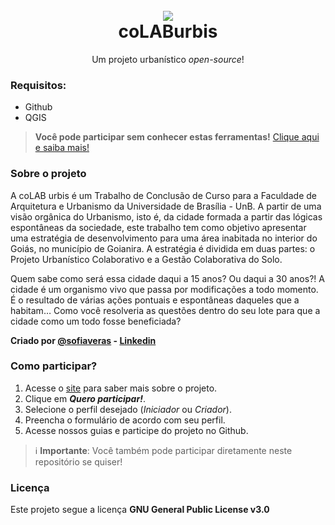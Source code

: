 
<h1 align="center">
<br>
<a href="https://www.colaburbis.com.br/"><img align="center" src="https://static.wixstatic.com/media/9f45d3_d15658ad88d3427792b7705489fb0e79~mv2_d_2200_2200_s_2.png/v1/fill/w_120,h_120,al_c,q_80,usm_0.66_1.00_0.01/logo-01.webp" /></a>
<br>coLABurbis
</h1>
<p align="center">Um projeto urbanístico <i>open-source</i>!</p>

<h3>Requisitos:</h3>

<ul>
  <li>Github</li>
  <li>QGIS</li>
</ul>

> <b>Você pode participar sem conhecer estas ferramentas!</b>
> <a href="https://www.colaburbis.com.br/">Clique aqui e saiba mais!</a>

<h3>Sobre o projeto</h3>
<p>A coLAB urbis é um Trabalho de Conclusão de Curso para a Faculdade de Arquitetura e Urbanismo da Universidade de Brasília - UnB. A partir de uma visão orgânica do Urbanismo, isto é, da cidade formada a partir das lógicas espontâneas da sociedade, este trabalho tem como objetivo apresentar uma estratégia de desenvolvimento para uma área inabitada no interior do Goiás, no município de Goianira. A estratégia é dividida em duas partes: o Projeto Urbanístico Colaborativo e a Gestão Colaborativa do Solo.</p>

<p>Quem sabe como será essa cidade daqui a 15 anos? Ou daqui a 30 anos?! A cidade é um organismo vivo que passa por modificações a todo momento. É o resultado de várias ações pontuais e espontâneas daqueles que a habitam… Como você resolveria as questões dentro do seu lote para que a cidade como um todo fosse beneficiada?</p>
 
<b>Criado por <a href="https://github.com/sofiaveras/">@sofiaveras</a> - <a href="https://www.linkedin.com/in/sofia-veras-703a31138/">Linkedin</a></b>

<h3> Como participar? </h3>
<ol>
  <li>Acesse o <a href="http://colaburbis.com.br">site</a> para saber mais sobre o projeto.</li>
  <li>Clique em <i><b>Quero participar!</b></i>.</li>
  <li>Selecione o perfil desejado (<i>Iniciador</i> ou <i>Criador</i>).</li>
  <li>Preencha o formulário de acordo com seu perfil.</li>
  <li>Acesse nossos guias e participe do projeto no Github.</li>
</ol>

> ℹ️ **Importante**: Você também pode participar diretamente neste repositório se quiser!

<h3>Licença</h3>
Este projeto segue a licença <b>GNU General Public License v3.0</b>
